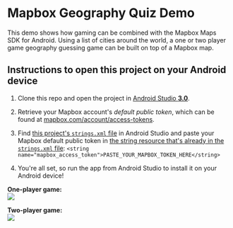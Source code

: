 # Mapbox Geography Quiz Demo
This demo shows how gaming can be combined with the Mapbox Maps SDK for Android. Using a list of cities around the world, a one or two player game geography guessing game can be built on top of a Mapbox map.

## Instructions to open this project on your Android device

1. Clone this repo and open the project in [Android Studio **3.0**](https://developer.android.com/studio/preview/index.html). 

2. Retrieve your Mapbox account's _default public token_, which can be found at [mapbox.com/account/access-tokens](https://www.mapbox.com/account/access-tokens/).

3. Find [this project's `strings.xml` file](https://github.com/mapbox/mapbox-voice-runtime-demo/blob/master/app/src/main/res/values/strings.xml) in Android Studio and paste your Mapbox default public token in [the string resource that's already in the `strings.xml` file](https://github.com/mapbox/mapbox-geography-quiz-demo/blob/master/TapperGeoChallenge/app/src/main/res/values/strings.xml#L3):
```<string name="mapbox_access_token">PASTE_YOUR_MAPBOX_TOKEN_HERE</string>```

4. You're all set, so run the app from Android Studio to install it on your Android device!


**One-player game:**
<br>
![](https://user-images.githubusercontent.com/4394910/29583155-24504c7c-874d-11e7-9569-b84aac1eeaa9.gif)

**Two-player game:**
<br>
![](https://user-images.githubusercontent.com/4394910/29583156-2450986c-874d-11e7-8546-cd62ba9ca2d6.gif)
